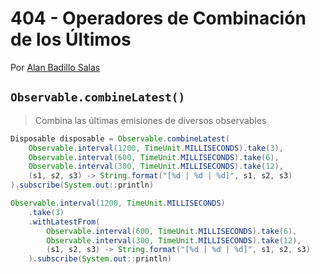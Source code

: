 # 404 - Operadores de Combinación de los Últimos

Por [Alan Badillo Salas](https://www.nomadacode.com)

## `Observable.combineLatest()`

> Combina las últimas emisiones de diversos observables

```java
Disposable disposable = Observable.combineLatest(
    Observable.interval(1200, TimeUnit.MILLISECONDS).take(3),
    Observable.interval(600, TimeUnit.MILLISECONDS).take(6),
    Observable.interval(300, TimeUnit.MILLISECONDS).take(12),
    (s1, s2, s3) -> String.format("[%d | %d | %d]", s1, s2, s3)
).subscribe(System.out::println)

Observable.interval(1200, TimeUnit.MILLISECONDS)
    .take(3)
    .withLatestFrom(
        Observable.interval(600, TimeUnit.MILLISECONDS).take(6),
        Observable.interval(300, TimeUnit.MILLISECONDS).take(12),
        (s1, s2, s3) -> String.format("[%d | %d | %d]", s1, s2, s3)
    ).subscribe(System.out::println)
```